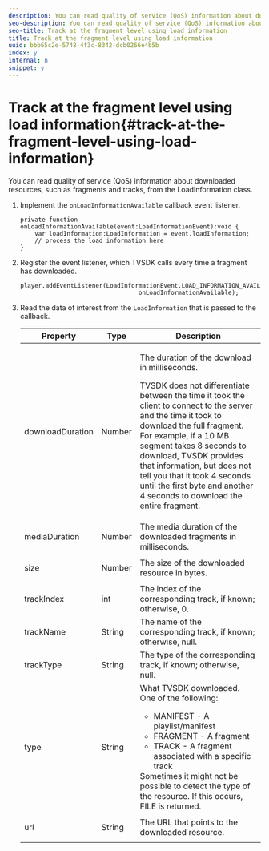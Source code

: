 ```yaml
---
description: You can read quality of service (QoS) information about downloaded resources, such as fragments and tracks, from the LoadInformation class.
seo-description: You can read quality of service (QoS) information about downloaded resources, such as fragments and tracks, from the LoadInformation class.
seo-title: Track at the fragment level using load information
title: Track at the fragment level using load information
uuid: bbb65c2e-5748-4f3c-8342-dcb0266e4b5b
index: y
internal: n
snippet: y
---
```


# Track at the fragment level using load information{#track-at-the-fragment-level-using-load-information}

You can read quality of service (QoS) information about downloaded resources, such as fragments and tracks, from the LoadInformation class.

1. Implement the `onLoadInformationAvailable` callback event listener.

   ```
   private function onLoadInformationAvailable(event:LoadInformationEvent):void { 
       var loadInformation:LoadInformation = event.loadInformation; 
       // process the load information here     
   }
   ```

1. Register the event listener, which TVSDK calls every time a fragment has downloaded.

   ```
   player.addEventListener(LoadInformationEvent.LOAD_INFORMATION_AVAILABLE,  
                                    onLoadInformationAvailable);
   ```

1. Read the data of interest from the `LoadInformation` that is passed to the callback.

    <table id="table_75E61A2EB25E435DB631166A7FF64757"> 
 <thead> 
  <tr> 
   <th colname="col01" class="entry"> Property </th> 
   <th colname="col1" class="entry"> Type </th> 
   <th colname="col2" class="entry"> Description </th> 
  </tr> 
 </thead>
 <tbody> 
  <tr> 
   <td colname="col01"> <span class="codeph"> downloadDuration </span> </td> 
   <td colname="col1"> <p>Number </p> </td> 
   <td colname="col2"> <p>The duration of the download in milliseconds. </p> <p>TVSDK does not differentiate between the time it took the client to connect to the server and the time it took to download the full fragment. For example, if a 10 MB segment takes 8 seconds to download, TVSDK provides that information, but does not tell you that it took 4 seconds until the first byte and another 4 seconds to download the entire fragment. </p> </td> 
  </tr> 
  <tr> 
   <td colname="col01"> <span class="codeph"> mediaDuration </span> </td> 
   <td colname="col1"> <p>Number </p> </td> 
   <td colname="col2"> The media duration of the downloaded fragments in milliseconds. </td> 
  </tr> 
  <tr> 
   <td colname="col01"> <span class="codeph"> size </span> </td> 
   <td colname="col1"> <p>Number </p> </td> 
   <td colname="col2"> The size of the downloaded resource in bytes. </td> 
  </tr> 
  <tr> 
   <td colname="col01"> <span class="codeph"> trackIndex </span> </td> 
   <td colname="col1"> <p>int </p> </td> 
   <td colname="col2"> The index of the corresponding track, if known; otherwise, 0. </td> 
  </tr> 
  <tr> 
   <td colname="col01"> <span class="codeph"> trackName </span> </td> 
   <td colname="col1"> <p>String </p> </td> 
   <td colname="col2"> The name of the corresponding track, if known; otherwise, null. </td> 
  </tr> 
  <tr> 
   <td colname="col01"> <span class="codeph"> trackType </span> </td> 
   <td colname="col1"> <p>String </p> </td> 
   <td colname="col2"> The type of the corresponding track, if known; otherwise, null. </td> 
  </tr> 
  <tr> 
   <td colname="col01"> <span class="codeph"> type </span> </td> 
   <td colname="col1"> <p>String </p> </td> 
   <td colname="col2"> What TVSDK downloaded. One of the following: 
    <ul id="ul_FA02F42D109344F4866073908CA4E835"> 
     <li id="li_0E2D3EBCAB58477FB5EA526C54FACFFB">MANIFEST - A playlist/manifest </li> 
     <li id="li_D7894C2F0CB64C909C6398288EA5683A">FRAGMENT - A fragment </li> 
     <li id="li_4D4FEDB7704C411B80891B5028B0C20E">TRACK - A fragment associated with a specific track </li> 
    </ul> Sometimes it might not be possible to detect the type of the resource. If this occurs, FILE is returned. </td> 
  </tr> 
  <tr> 
   <td colname="col01"> <span class="codeph"> url </span> </td> 
   <td colname="col1"> <p>String </p> </td> 
   <td colname="col2"> The URL that points to the downloaded resource. </td> 
  </tr> 
 </tbody> 
</table>

